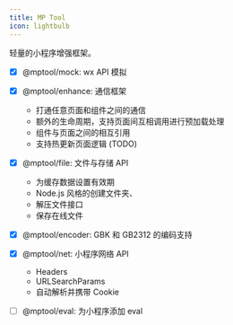 ```yaml
---
title: MP Tool
icon: lightbulb
---
```


轻量的小程序增强框架。

- [x] @mptool/mock: wx API 模拟 <Badge text="W.I.P" type="warning" />
- [x] @mptool/enhance: 通信框架 <Badge text="Stable" />

  - 打通任意页面和组件之间的通信
  - 额外的生命周期，支持页面间互相调用进行预加载处理
  - 组件与页面之间的相互引用
  - 支持热更新页面逻辑 (TODO)

- [x] @mptool/file: 文件与存储 API <Badge text="Stable" />

  - 为缓存数据设置有效期
  - Node.js 风格的创建文件夹、
  - 解压文件接口
  - 保存在线文件

- [x] @mptool/encoder: GBK 和 GB2312 的编码支持 <Badge text="Stable" />

- [x] @mptool/net: 小程序网络 API <Badge text="Stable" />

  - Headers
  - URLSearchParams
  - 自动解析并携带 Cookie

- [ ] @mptool/eval: 为小程序添加 eval <Badge text="Building" type="danger" />
